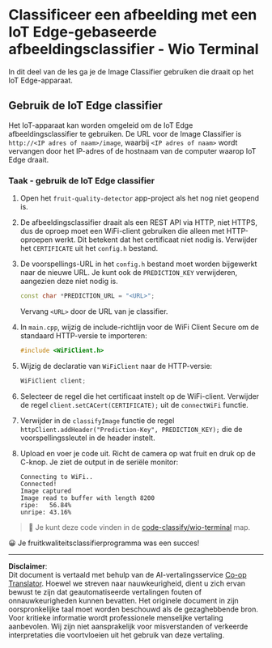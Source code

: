 <!--
CO_OP_TRANSLATOR_METADATA:
{
  "original_hash": "48ac21ec80329c930db7b84bd6b592ec",
  "translation_date": "2025-08-27T20:52:10+00:00",
  "source_file": "4-manufacturing/lessons/3-run-fruit-detector-edge/wio-terminal.md",
  "language_code": "nl"
}
-->
# Classificeer een afbeelding met een IoT Edge-gebaseerde afbeeldingsclassifier - Wio Terminal

In dit deel van de les ga je de Image Classifier gebruiken die draait op het IoT Edge-apparaat.

## Gebruik de IoT Edge classifier

Het IoT-apparaat kan worden omgeleid om de IoT Edge afbeeldingsclassifier te gebruiken. De URL voor de Image Classifier is `http://<IP adres of naam>/image`, waarbij `<IP adres of naam>` wordt vervangen door het IP-adres of de hostnaam van de computer waarop IoT Edge draait.

### Taak - gebruik de IoT Edge classifier

1. Open het `fruit-quality-detector` app-project als het nog niet geopend is.

1. De afbeeldingsclassifier draait als een REST API via HTTP, niet HTTPS, dus de oproep moet een WiFi-client gebruiken die alleen met HTTP-oproepen werkt. Dit betekent dat het certificaat niet nodig is. Verwijder het `CERTIFICATE` uit het `config.h` bestand.

1. De voorspellings-URL in het `config.h` bestand moet worden bijgewerkt naar de nieuwe URL. Je kunt ook de `PREDICTION_KEY` verwijderen, aangezien deze niet nodig is.

    ```cpp
    const char *PREDICTION_URL = "<URL>";
    ```

    Vervang `<URL>` door de URL van je classifier.

1. In `main.cpp`, wijzig de include-richtlijn voor de WiFi Client Secure om de standaard HTTP-versie te importeren:

    ```cpp
    #include <WiFiClient.h>
    ```

1. Wijzig de declaratie van `WiFiClient` naar de HTTP-versie:

    ```cpp
    WiFiClient client;
    ```

1. Selecteer de regel die het certificaat instelt op de WiFi-client. Verwijder de regel `client.setCACert(CERTIFICATE);` uit de `connectWiFi` functie.

1. Verwijder in de `classifyImage` functie de regel `httpClient.addHeader("Prediction-Key", PREDICTION_KEY);` die de voorspellingssleutel in de header instelt.

1. Upload en voer je code uit. Richt de camera op wat fruit en druk op de C-knop. Je ziet de output in de seriële monitor:

    ```output
    Connecting to WiFi..
    Connected!
    Image captured
    Image read to buffer with length 8200
    ripe:   56.84%
    unripe: 43.16%
    ```

> 💁 Je kunt deze code vinden in de [code-classify/wio-terminal](../../../../../4-manufacturing/lessons/3-run-fruit-detector-edge/code-classify/wio-terminal) map.

😀 Je fruitkwaliteitsclassifierprogramma was een succes!

---

**Disclaimer**:  
Dit document is vertaald met behulp van de AI-vertalingsservice [Co-op Translator](https://github.com/Azure/co-op-translator). Hoewel we streven naar nauwkeurigheid, dient u zich ervan bewust te zijn dat geautomatiseerde vertalingen fouten of onnauwkeurigheden kunnen bevatten. Het originele document in zijn oorspronkelijke taal moet worden beschouwd als de gezaghebbende bron. Voor kritieke informatie wordt professionele menselijke vertaling aanbevolen. Wij zijn niet aansprakelijk voor misverstanden of verkeerde interpretaties die voortvloeien uit het gebruik van deze vertaling.